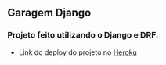 ## Garagem Django

### Projeto feito utilizando o Django e DRF.

- Link do deploy do projeto no [Heroku](https://marianayasmin-garagem.herokuapp.com/)

